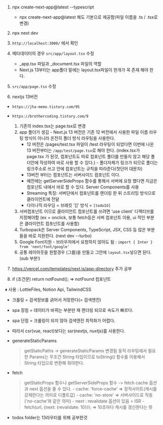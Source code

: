 1. npx create-next-app@latest --typescript
    - npx create-next-app@latest 해도 기본으로 제공함(파일 이름을 .ts / .tsx로 변경)

2. npx next dev

3. ```http://localhost:3000/``` 에서 확인

4. 메타데이터의 경우  ```src/app/layout.tsx``` 수정
    - _app.tsx 파일과 _document.tsx 파일의 역할
    - Next.js 13부터는 app폴더 밑에는 layout.tsx파일이 한개가 꼭 존재 해야 한다.

5. ```src/app/page.tsx``` 수정

6. nextjs 13버전 

- ```https://jha-memo.tistory.com/95```
- ```https://brothercoding.tistory.com/9```

    1. 기존의 index.tsx는 page.tsx로 변경
    2. app 폴더가 생김 - Next.js 13 버전은 기존 12 버전에서 사용한 파일 이름 라우팅 방식이 아니라 온전히 폴더 방식 라우팅을 사용한다. 
        - 12 버전은 /pages/test.tsx 파일이 /test 라우팅이 되었다면 이번에 나온 13 버전부터는 ```/app/test/page.tsx```로 해야 한다. (index.tsx가 page.tsx 가 된것, 컴포넌트도 따로 컴포넌트 폴더를 만들지 않고 해당 폴더안에 작성하여 바로 사용 할 수 있다.) - 폴더자체가 링크가 되므로 폴더는 링크주소로 쓰고 안에 컴포넌트는 규칙을 따라준다(첫단어 대문자)
        - 13버전 부터는 컴포넌트는 서버사이드 컴포넌트 이다.
        - 예전에는 getServerSideProps 함수를 통해서 서버에 요청 했다면 지금은 컴포넌트 내에서 바로 할 수 있다. Server Components를 사용
        - Streaming 특징: 서버단에서 컴포넌트를 랜더링 한 뒤 스트리밍 방식으로 클라이언트에 전달
        - 다이나믹 라우딩 = 브래킷 '[]' 방식 = ```[todoId]```
    3. 서버컴포넌트 이므로 클라이언트 컴포넌트를 쓰려면 'use client' 디렉티브를 지정해야함 (ex = onclick, 보통 fetch등은 서버 컴포넌트 이용, ui 적인 부분은 클라이언트 컴포넌트를 사용함)
    4. Turbopack은 Server Components, TypeScript, JSX, CSS 등 많은 부분들을 바로 지원한다. (next dev --turbo)
    5. Google Font지원 - 브라우저에서 요청하지 않아도 됨 : ```import { Inter } from 'next/font/google'```
    6. 공통 레이아웃을 원할경우 (그룹)을 만들고 그안에 ```layout.tsx```넣으면 된다.(sub 부분!)



7. <https://vercel.com/templates/next.js/app-directory> 추가 공부

8. if (조건문) return notFound(); => notFound 컴포넌트


> 

♦️ 사용 : LottieFiles, Notion Api, TailwindCSS

* 크롤링 = 검색정보를 긁어서 저장한다(= 검색엔진)

* spa 장점 = 데이터가 바뀌는 부분만 재 랜더링 되므로 속도가 빠르다.

* spa 단점 = 크롤링이 되지 않아 검색엔진 최적화가 어렵다.

* 따라서 csr(vue, react)보다는 ssr(nextjs, nuxtjs)를 사용한다. 

+ generateStaticParams
    >  getStaticPaths -> generateStaticParams 변경됨
    > 동적 라우팅에서 필요한 Params는 무조건 String 타입이므로 toString() 함수를 이용해서 String 타입으로 변환해  줘야한다.

+ fetch 
    > getStaticProps 함수나 getServerSideProps 함수 -> fetch
    > cache 옵션과 next 옵션을 줄 수 있다.
        - cache: 'force-cache' => 정적사이트(캐시를 강제한다는 의미로 디폴트값)
        - cache: 'no-store' => 서버사이드로 작동 ('no-cache'와 같은 의미)
        - next : revalidate 옵션이 있음 = ISR
            - fetch(url, {next: {revalidate: 10}});  => 10초마다 캐시를 갱신한다는 뜻
            
+ todos folder는 13라우터를 위해 공부한것
